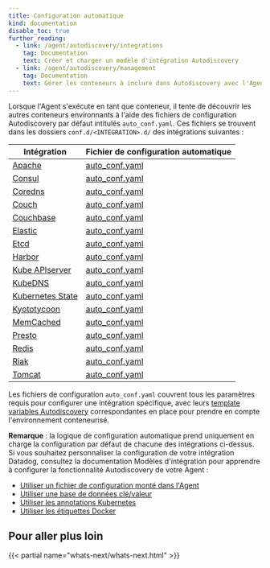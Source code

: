 ```yaml
---
title: Configuration automatique
kind: documentation
disable_toc: true
further_reading:
  - link: /agent/autodiscovery/integrations
    tag: Documentation
    text: Créer et charger un modèle d'intégration Autodiscovery
  - link: /agent/autodiscovery/management
    tag: Documentation
    text: Gérer les conteneurs à inclure dans Autodiscovery avec l'Agent
---
```

Lorsque l'Agent s'exécute en tant que conteneur, il tente de découvrir les autres conteneurs environnants à l'aide des fichiers de configuration Autodiscovery par défaut intitulés `auto_conf.yaml`. Ces fichiers se trouvent dans les dossiers `conf.d/<INTÉGRATION>.d/` des intégrations suivantes :

| Intégration            | Fichier de configuration automatique |
| ------                 | --------                |
| [Apache][1]            | [auto_conf.yaml][2]     |
| [Consul][3]            | [auto_conf.yaml][4]     |
| [Coredns][5]           | [auto_conf.yaml][6]     |
| [Couch][7]             | [auto_conf.yaml][8]     |
| [Couchbase][9]         | [auto_conf.yaml][10]    |
| [Elastic][11]          | [auto_conf.yaml][12]    |
| [Etcd][13]             | [auto_conf.yaml][14]    |
| [Harbor][15]           | [auto_conf.yaml][16]    |
| [Kube APIserver][17]   | [auto_conf.yaml][18]    |
| [KubeDNS][17]          | [auto_conf.yaml][19]    |
| [Kubernetes State][17] | [auto_conf.yaml][20]    |
| [Kyototycoon][21]      | [auto_conf.yaml][22]    |
| [MemCached][23]        | [auto_conf.yaml][24]    |
| [Presto][25]           | [auto_conf.yaml][26]    |
| [Redis][27]            | [auto_conf.yaml][28]    |
| [Riak][29]             | [auto_conf.yaml][30]    |
| [Tomcat][31]           | [auto_conf.yaml][32]    |

Les fichiers de configuration `auto_conf.yaml` couvrent tous les paramètres requis pour configurer une intégration spécifique, avec leurs [template variables Autodiscovery][33] correspondantes en place pour prendre en compte l'environnement conteneurisé.

**Remarque** : la logique de configuration automatique prend uniquement en charge la configuration par défaut de chacune des intégrations ci-dessus. Si vous souhaitez personnaliser la configuration de votre intégration Datadog, consultez la documentation Modèles d'intégration pour apprendre à configurer la fonctionnalité Autodiscovery de votre Agent :

* [Utiliser un fichier de configuration monté dans l'Agent][34]
* [Utiliser une base de données clé/valeur][35]
* [Utiliser les annotations Kubernetes][36]
* [Utiliser les étiquettes Docker][37]

## Pour aller plus loin

{{< partial name="whats-next/whats-next.html" >}}

[1]: /fr/integrations/apache
[2]: https://github.com/DataDog/integrations-core/tree/master/apache/datadog_checks/apache/data
[3]: /fr/integrations/consul
[4]: https://github.com/DataDog/integrations-core/blob/master/consul/datadog_checks/consul/data/auto_conf.yaml
[5]: /fr/integrations/coredns
[6]: https://github.com/DataDog/integrations-core/blob/master/coredns/datadog_checks/coredns/data/auto_conf.yaml
[7]: /fr/integrations/couch
[8]: https://github.com/DataDog/integrations-core/blob/master/couch/datadog_checks/couch/data/auto_conf.yaml
[9]: /fr/integrations/couchbase
[10]: https://github.com/DataDog/integrations-core/tree/master/couchbase/datadog_checks/couchbase/data/auto_conf.yaml
[11]: /fr/integrations/elastic
[12]: https://github.com/DataDog/integrations-core/blob/master/elastic/datadog_checks/elastic/data/auto_conf.yaml
[13]: /fr/integrations/etcd
[14]: https://github.com/DataDog/integrations-core/blob/master/etcd/datadog_checks/etcd/data/auto_conf.yaml
[15]: /fr/integrations/harbor
[16]: https://github.com/DataDog/integrations-core/blob/master/harbor/datadog_checks/harbor/data/auto_conf.yaml
[17]: /fr/integrations/kubernetes
[18]: https://github.com/DataDog/integrations-core/blob/master/kube_apiserver_metrics/datadog_checks/kube_apiserver_metrics/data/auto_conf.yaml
[19]: https://github.com/DataDog/integrations-core/blob/master/kube_dns/datadog_checks/kube_dns/data/auto_conf.yaml
[20]: https://github.com/DataDog/integrations-core/blob/master/kubernetes_state/datadog_checks/kubernetes_state/data/auto_conf.yaml
[21]: /fr/integrations/kyototycoon
[22]: https://github.com/DataDog/integrations-core/blob/master/kyototycoon/datadog_checks/kyototycoon/data/auto_conf.yaml
[23]: /fr/integrations/mcache
[24]: https://github.com/DataDog/integrations-core/blob/master/mcache/datadog_checks/mcache/data/auto_conf.yaml
[25]: /fr/integrations/presto
[26]: https://github.com/DataDog/integrations-core/blob/master/presto/datadog_checks/presto/data/auto_conf.yaml
[27]: /fr/integrations/redisdb
[28]: https://github.com/DataDog/integrations-core/blob/master/redisdb/datadog_checks/redisdb/data/auto_conf.yaml
[29]: /fr/integrations/riak
[30]: https://github.com/DataDog/integrations-core/blob/master/riak/datadog_checks/riak/data/auto_conf.yaml
[31]: /fr/integrations/tomcat
[32]: https://github.com/DataDog/integrations-core/blob/master/tomcat/datadog_checks/tomcat/data/auto_conf.yaml
[33]: /fr/agent/autodiscovery/template_variables
[34]: /fr/agent/autodiscovery/integrations/?tab=file#configuration
[35]: /fr/agent/autodiscovery/integrations/?tab=keyvaluestore#configuration
[36]: /fr/agent/autodiscovery/integrations/?tab=kubernetes#configuration
[37]: /fr/agent/autodiscovery/integrations/?tab=docker#configuration
